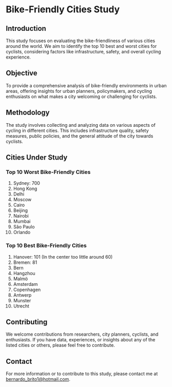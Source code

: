 # Bike-Friendly Cities Study

## Introduction
This study focuses on evaluating the bike-friendliness of various cities around the world. We aim to identify the top 10 best and worst cities for cyclists, considering factors like infrastructure, safety, and overall cycling experience.

## Objective
To provide a comprehensive analysis of bike-friendly environments in urban areas, offering insights for urban planners, policymakers, and cycling enthusiasts on what makes a city welcoming or challenging for cyclists.

## Methodology
The study involves collecting and analyzing data on various aspects of cycling in different cities. This includes infrastructure quality, safety measures, public policies, and the general attitude of the city towards cyclists.

## Cities Under Study
 
### Top 10 Worst Bike-Friendly Cities
1. Sydney: 700 
2. Hong Kong
3. Delhi
4. Moscow
5. Cairo
6. Beijing
7. Nairobi
8. Mumbai
9. São Paulo
10. Orlando

### Top 10 Best Bike-Friendly Cities
1. Hanover: 101 (In the center too little around 60)
2. Bremen: 81
3. Bern
4. Hangzhou
5. Malmö
6. Amsterdam
7. Copenhagen
8. Antwerp
9. Munster
10. Utrecht

## Contributing
We welcome contributions from researchers, city planners, cyclists, and enthusiasts. If you have data, experiences, or insights about any of the listed cities or others, please feel free to contribute.

## Contact
For more information or to contribute to this study, please contact me at bernardo_brito1@hotmail.com.



